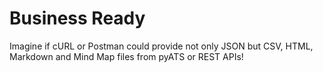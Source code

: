 Business Ready
=====================================
Imagine if cURL or Postman could provide not only JSON but CSV, HTML, Markdown and Mind Map files from pyATS or REST APIs! 
